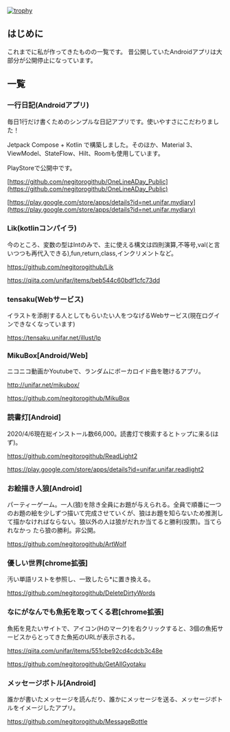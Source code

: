 [![trophy](https://github-profile-trophy.vercel.app/?username=negitorogithub)](https://github.com/negitorogithub)


## はじめに
これまでに私が作ってきたものの一覧です。
昔公開していたAndroidアプリは大部分が公開停止になっています。

## 一覧

### 一行日記(Androidアプリ)
毎日1行だけ書くためのシンプルな日記アプリです。使いやすさにこだわりました！

Jetpack Compose + Kotlin で構築しました。そのほか、Material 3、ViewModel、StateFlow、Hilt、Roomも使用しています。

PlayStoreで公開中です。

[https://github.com/negitorogithub/OneLineADay_Public](https://github.com/negitorogithub/OneLineADay_Public)

[https://play.google.com/store/apps/details?id=net.unifar.mydiary](https://play.google.com/store/apps/details?id=net.unifar.mydiary)

### Lik(kotlinコンパイラ)
 今のところ、変数の型はIntのみで、主に使える構文は四則演算,不等号,val(と言いつつも再代入できる),fun,return,class,インクリメントなど。
 
https://github.com/negitorogithub/Lik

https://qiita.com/unifar/items/beb544c60bdf1cfc73dd

### tensaku(Webサービス)
  イラストを添削する人としてもらいたい人をつなげるWebサービス(現在ログインできなくなっています)
  
https://tensaku.unifar.net/illust/lp

### MikuBox[Android/Web]
ニコニコ動画かYoutubeで、ランダムにボーカロイド曲を聴けるアプリ。

http://unifar.net/mikubox/

https://github.com/negitorogithub/MikuBox



### 読書灯[Android]
2020/4/6現在総インストール数66,000。読書灯で検索するとトップに来る(はず)。

https://github.com/negitorogithub/ReadLight2

https://play.google.com/store/apps/details?id=unifar.unifar.readlight2

### お絵描き人狼[Android]
パーティーゲーム。一人(狼)を除き全員にお題が与えられる。全員で順番に一つのお題の絵を少しずつ描いて完成させていくが、狼はお題を知らないため推測して描かなければならない。狼以外の人は狼がだれか当てると勝利(投票)。当てられなかっ
たら狼の勝利。非公開。

https://github.com/negitorogithub/ArtWolf

### 優しい世界[chrome拡張]
汚い単語リストを参照し、一致したら*に置き換える。

https://github.com/negitorogithub/DeleteDirtyWords

### なにがなんでも魚拓を取ってくる君[chrome拡張]
魚拓を見たいサイトで、アイコン(Hのマーク)を右クリックすると、3個の魚拓サービスからとってきた魚拓のURLが表示される。

https://qiita.com/unifar/items/551cbe92cd4cdcb3c48e
 
https://github.com/negitorogithub/GetAllGyotaku

### メッセージボトル[Android]
誰かが書いたメッセージを読んだり、誰かにメッセージを送る、メッセージボトルをイメージしたアプリ。

https://github.com/negitorogithub/MessageBottle


